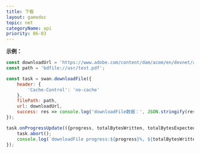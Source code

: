 ```yaml
---
title: 下载
layout: gamedoc
topic: net
categoryName: api
priority: 06-03
---
```


<!-- md game/api/net/_downloadFileContext/downloadFile.md -->
<!-- md game/api/net/_downloadFileContext/DownloadTask.md -->
<!-- md game/api/net/_downloadFileContext/onProgressUpdate.md -->
<!-- md game/api/net/_downloadFileContext/abort.md -->

**示例：**

```js
const downloadUrl = 'https://www.adobe.com/content/dam/acom/en/devnet/acrobat/pdfs/pdf_open_parameters.pdf';
const path = 'bdfile://usr/test.pdf';

const task = swan.downloadFile({
    header: {
        'Cache-Control': 'no-cache'
    },
    filePath: path,
    url: downloadUrl,
    success: res => console.log('downloadFile数据：', JSON.stringify(res))
});

task.onProgressUpdate(({progress, totalBytesWritten, totalBytesExpectedToWrite}) => {
    task.abort();
    console.log(`downloadFile progress:${progress}%, ${totalBytesWritten}/${totalBytesExpectedToWrite}`);
});
```